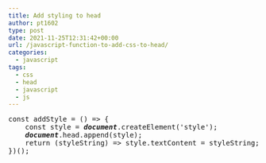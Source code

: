 ```yaml
---
title: Add styling to head
author: pt1602
type: post
date: 2021-11-25T12:31:42+00:00
url: /javascript-function-to-add-css-to-head/
categories:
  - javascript
tags:
  - css
  - head
  - javascript
  - js
---
```

<pre class="wp-block-preformatted">const addStyle = () =&gt; {<br />    const style = <strong><em>document</em></strong>.createElement('style');<br />    <strong><em>document</em></strong>.head.append(style);<br />    return (styleString) =&gt; style.textContent = styleString;<br />})();</pre>